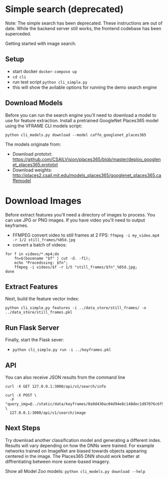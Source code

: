 # Simple search (deprecated)

Note: The simple search has been deprecated.  These instructions are out of date.  While the backend server still works, the frontend codebase has been superceded.

Getting started with image search.

## Setup

- start docker `docker-compose up`
- `cd cli`
- run test script `python cli_simple.py`
- this will show the avilable options for running the demo search engine

## Download Models

Before you can run the search engine you'll need to download a model to use for feature extraction. Install a pretrained GoogleNet Places365 model using the VFRAME CLI models script:

`python cli_models.py download --model caffe_googlenet_places365`

The models originate from:

- Download prototxt: <https://github.com/CSAILVision/places365/blob/master/deploy_googlenet_places365.prototxt>
- Download weights: <http://places2.csail.mit.edu/models_places365/googlenet_places365.caffemodel>

# Download Images

Before extract features you'll need a directory of images to process. You can use JPG or PNG images. If you have video you'll need to output keyframes.

- FFMPEG convert video to still frames at 2 FPS: `ffmpeg -i my_video.mp4 -r 1/2 still_frames/%05d.jpg` 
- convert a batch of videos: 

```
for f in videos/*.mp4;do 
    fn=$(basename "$f" | cut -d. -f1);
    echo "Procedssing: $fn";
    ffmpeg -i videos/$f -r 1/5 "still_frames/$fn"_%05d.jpg;
done
```

## Extract Features

Next, build the feature vector index:

`python cli_simple.py features -i ../data_store/still_frames/ -o ../data_store/still_frames.pkl`

## Run Flask Server

Finally, start the Flask sever:

- `python cli_simple.py run -i ../keyframes.pkl`


## API

You can also receive JSON results from the command line

```
curl -X GET 127.0.0.1:3000/api/v1/search/info

curl -X POST \
  -F "query_img=@../static/data/keyframes/0a9d430ac04d94e8c148dec1d97076c6f931db35127e6e2e1953dca404f4c195_001.jpg" \
  127.0.0.1:3000/api/v1/search/image
```

## Next Steps

Try download another classification model and generating a different index. Results will vary depending on how the DNNs were trained. For example networks trained on ImageNet are biased towards objects appearing centered in the image. The Places365 DNN should work better at diffrentiating between more scene-based imagery.

Show all Model Zoo models: `python cli_models.py download --help`

